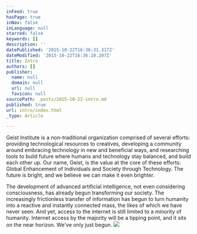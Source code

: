 ```yaml
---
inFeed: true
hasPage: true
inNav: false
inLanguage: null
starred: false
keywords: []
description: ''
datePublished: '2015-10-22T16:36:31.317Z'
dateModified: '2015-10-22T16:36:10.207Z'
title: Intro
authors: []
publisher:
  name: null
  domain: null
  url: null
  favicon: null
sourcePath: _posts/2015-10-22-intro.md
published: true
url: intro/index.html
_type: Article

---
```

Geist Institute is a non-traditional organization comprised of several efforts: providing technological resources to creatives, developing a community around embracing technology in new and beneficial ways, and researching tools to build future where humans and technology stay balanced, and build each other up. Our name, Geist, is the value at the core of these efforts: Global Enhancement of Individuals and Society through Technology. The future is bright, and we believe we can make it even brighter.

The development of advanced artificial intelligence, not even considering consciousness, has already begun transforming our society. The increasingly frictionless transfer of information has begun to turn humanity into a reactive and instantly connected mass, the likes of which we have never seen. And yet, access to the internet is still limited to a minority of humanity. Internet access by the majority will be a tipping point, and it sits on the near horizon. We've only just begun.
![](https://the-grid-user-content.s3-us-west-2.amazonaws.com/fe0dbdba-2510-47f1-804e-4e4b5ee50e85.png)